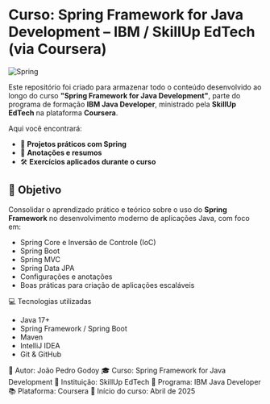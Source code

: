 # Curso: Spring Framework for Java Development – IBM / SkillUp EdTech (via Coursera)

![Spring](https://img.shields.io/badge/Spring-Framework-6DB33F?logo=spring&logoColor=white&style=for-the-badge) 

Este repositório foi criado para armazenar todo o conteúdo desenvolvido ao longo do curso **"Spring Framework for Java Development"**, parte do programa de formação **IBM Java Developer**, ministrado pela **SkillUp EdTech** na plataforma **Coursera**.

Aqui você encontrará:

- 📁 **Projetos práticos com Spring**
- 🧠 **Anotações e resumos**
- 🛠️ **Exercícios aplicados durante o curso**

## 📌 Objetivo

Consolidar o aprendizado prático e teórico sobre o uso do **Spring Framework** no desenvolvimento moderno de aplicações Java, com foco em:

- Spring Core e Inversão de Controle (IoC)
- Spring Boot
- Spring MVC
- Spring Data JPA
- Configurações e anotações
- Boas práticas para criação de aplicações escaláveis


💻 Tecnologias utilizadas

- Java 17+
- Spring Framework / Spring Boot
- Maven
- IntelliJ IDEA
- Git & GitHub

📌 Autor: João Pedro Godoy
🎓 Curso: Spring Framework for Java Development
🏫 Instituição: SkillUp EdTech
💼 Programa: IBM Java Developer
📚 Plataforma: Coursera
📅 Início do curso: Abril de 2025

